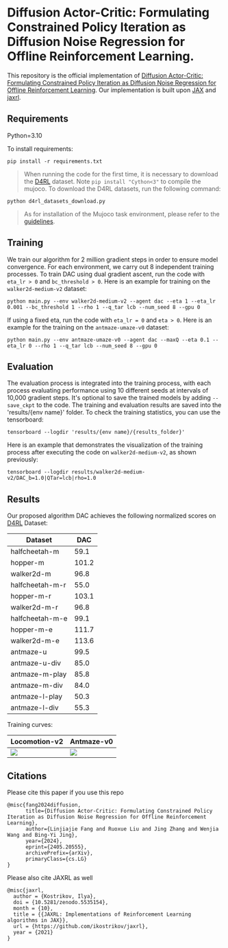 # Diffusion Actor-Critic: Formulating Constrained Policy Iteration as Diffusion Noise Regression for Offline Reinforcement Learning.

This repository is the official implementation of 
[Diffusion Actor-Critic: Formulating Constrained Policy Iteration as Diffusion Noise Regression for Offline Reinforcement Learning](https://arxiv.org/abs/2405.20555).
Our implementation is built upon [JAX](https://github.com/ikostrikov/jaxrl) and [jaxrl](https://github.com/ikostrikov/jaxrl). 

## Requirements

Python=3.10

To install requirements:

```setup
pip install -r requirements.txt
```

>When running the code for the first time, it is necessary to download the [D4RL](https://github.com/digital-brain-sh/d4rl) dataset.
> Note `pip install "Cython<3"` to compile the mujoco.
> To download the D4RL datasets, run the following command:
```download
python d4rl_datasets_download.py
```
> As for installation of the Mujoco task environment, please refer to the [guidelines](https://ivanvoid.github.io/voidlog.github.io/2022/05/27/d4rl_installation.html).


## Training
We train our algorithm for 2 million gradient steps in order to ensure model convergence. 
For each environment, we carry out 8 independent training processes.
To train DAC using dual gradient ascent, run the code with `eta_lr > 0` and `bc_threshold > 0`. 
Here is an example for training on the `walker2d-medium-v2` dataset:

```train
python main.py --env walker2d-medium-v2 --agent dac --eta 1 --eta_lr 0.001 --bc_threshold 1 --rho 1 --q_tar lcb --num_seed 8 --gpu 0
```

If using a fixed eta, run the code with `eta_lr = 0` and `eta > 0`. 
Here is an example for the training on the `antmaze-umaze-v0` dataset:

```train
python main.py --env antmaze-umaze-v0 --agent dac --maxQ --eta 0.1 --eta_lr 0 --rho 1 --q_tar lcb --num_seed 8 --gpu 0
```

## Evaluation

The evaluation process is integrated into the training process, 
with each process evaluating performance using 10 different seeds at intervals of 10,000 gradient steps. It's optional 
to save the trained models by adding `--save_ckpt` to the code. The training and evaluation results are saved into the 'results/{env name}' folder.
To check the training statistics, you can use the tensorboard:
```
tensorboard --logdir 'results/{env name}/{results_folder}'
```
Here is an example that demonstrates the visualization of the training process after executing the code on `walker2d-medium-v2`, as shown previously:
```
tensorboard --logdir results/walker2d-medium-v2/DAC_b=1.0|QTar=lcb|rho=1.0
```

## Results

Our proposed algorithm DAC achieves the following normalized scores on [D4RL](https://github.com/digital-brain-sh/d4rl) Dataset:

| Dataset              | DAC   |
|----------------------|-------|
| halfcheetah-m        | 59.1  |
| hopper-m             | 101.2 |
| walker2d-m           | 96.8  |
| halfcheetah-m-r      | 55.0  |
| hopper-m-r           | 103.1 |
| walker2d-m-r         | 96.8  |
| halfcheetah-m-e      | 99.1  |
| hopper-m-e           | 111.7 |
| walker2d-m-e         | 113.6 |
| antmaze-u            | 99.5  |
| antmaze-u-div        | 85.0  |
| antmaze-m-play       | 85.8  |
| antmaze-m-div        | 84.0  |
| antmaze-l-play       | 50.3  |
| antmaze-l-div        | 55.3  |


Training curves:

| Locomotion-v2              | Antmaze-v0              |
|----------------------------|-------------------------|
| ![](locomotion_curves.svg) | ![](antmaze_curves.svg) |



## Citations

Please cite this paper if you use this repo

```
@misc{fang2024diffusion,
      title={Diffusion Actor-Critic: Formulating Constrained Policy Iteration as Diffusion Noise Regression for Offline Reinforcement Learning}, 
      author={Linjiajie Fang and Ruoxue Liu and Jing Zhang and Wenjia Wang and Bing-Yi Jing},
      year={2024},
      eprint={2405.20555},
      archivePrefix={arXiv},
      primaryClass={cs.LG}
}
```

Please also cite JAXRL as well
```
@misc{jaxrl,
  author = {Kostrikov, Ilya},
  doi = {10.5281/zenodo.5535154},
  month = {10},
  title = {{JAXRL: Implementations of Reinforcement Learning algorithms in JAX}},
  url = {https://github.com/ikostrikov/jaxrl},
  year = {2021}
}
```